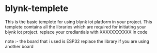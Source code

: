 # blynk-templete
This is the basic templete for using blynk iot platform in your project.
This templete comtains all the libraries which are required for initiating your blynk iot project. replace your crediantials with XXXXXXXXXXX in code

note :- the board that i used is ESP32 replace the library if you are using another board